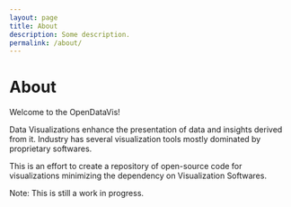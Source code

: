 ```yaml
---
layout: page
title: About
description: Some description.
permalink: /about/
---
```


<!-- <img class="img-rounded" src="/assets/img/uploads/profile.png" alt="Thiago Rossener" width="200"> -->

# About

Welcome to the OpenDataVis!

Data Visualizations enhance the presentation of data and insights derived from it. Industry has several visualization tools mostly dominated by proprietary softwares.

This is an effort to create a repository of open-source code for visualizations minimizing the dependency on Visualization Softwares.

Note: This is still a work in progress.